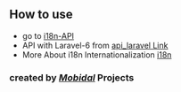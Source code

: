 ## How to use 

- go to [i18n-API](https://AissamYekhlef.github.io/i18n_API)
- API with Laravel-6 from [api_laravel Link](https://github.com/AissamYekhlef/api_laravel) 
- More About i18n Internationalization [i18n](https://github.com/softvenue/i18n)


### created by **_[Mobidal](mobidal.com)_** Projects